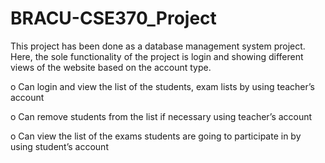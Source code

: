 # BRACU-CSE370_Project
This project has been done as a database management system project. Here, the sole functionality of the project is login and showing different views of the website based on the account type.

o Can login and view the list of the students, exam lists by using teacher’s account

o Can remove students from the list if necessary using teacher’s account

o Can view the list of the exams students are going to participate in by using student’s account
